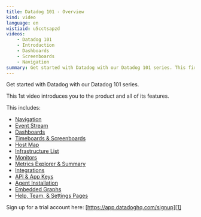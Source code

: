 ```yaml
---
title: Datadog 101 - Overview
kind: video
language: en
wistiaid: u5cctsapzd
videos:
    - Datadog 101
    - Introduction
    - Dashboards
    - Screenboards
    - Navigation
summary: Get started with Datadog with our Datadog 101 series. This first video introduces you to the product and all of its features.
---
```

Get started with Datadog with our Datadog 101 series. 

This 1st video introduces you to the product and all of its features. 

This includes:

* [Navigation](?wtime=20)
* [Event Stream](?wtime=36)
* [Dashboards](?wtime=80)
* [Timeboards & Screenboards](?wtime=105)
* [Host Map](?wtime=164)
* [Infrastructure List](?wtime=229)
* [Monitors](?wtime=243)
* [Metrics Explorer & Summary](?wtime=270)
* [Integrations](?wtime=325)
* [API & App Keys](?wtime=362)
* [Agent Installation](?wtime=384)
* [Embedded Graphs](?wtime=391)
* [Help, Team, & Settings Pages](?wtime=405)

Sign up for a trial account here: [https://app.datadoghq.com/signup][1]

[1]: https://app.datadoghq.com/signup
